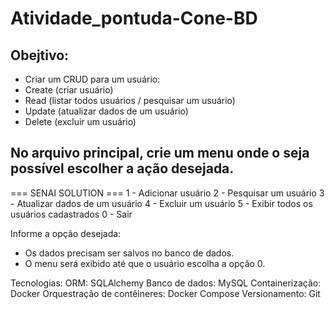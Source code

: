 # Atividade_pontuda-Cone-BD

## Obejtivo:
- Criar um CRUD para um usuário:
- Create (criar usuário)
- Read (listar todos usuários / pesquisar um usuário)
- Update (atualizar dados de um usuário)
- Delete (excluir um usuário)

## No arquivo principal, crie um menu onde o seja possível escolher a ação desejada.
=== SENAI SOLUTION === 
1 - Adicionar usuário 
2 - Pesquisar um usuário 
3 - Atualizar dados de um usuário 
4 - Excluir um usuário 
5 - Exibir todos os usuários cadastrados 
0 - Sair

Informe a opção desejada:

- Os dados precisam ser salvos no banco de dados.
- O menu será exibido até que o usuário escolha a opção 0.

Tecnologias:
ORM: SQLAlchemy
Banco de dados: MySQL
Containerização: Docker
Orquestração de contêineres: Docker Compose
Versionamento: Git
